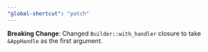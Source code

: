 ```yaml
---
"global-shortcut": "patch"
---
```


**Breaking Change**: Changed `Builder::with_handler` closure to take `&AppHandle` as the first argument.
